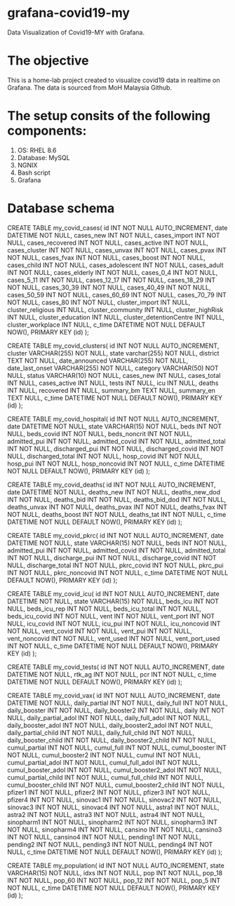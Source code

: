 # grafana-covid19-my
Data Visualization of Covid19-MY with Grafana.
# The objective
This is a home-lab project created to visualize covid19 data in realtime on Grafana. The data is sourced from MoH Malaysia Github.
# The setup consits of the following components:
1. OS: RHEL 8.6
2. Database: MySQL
3. NGNIX
4. Bash script
5. Grafana

# Database schema
CREATE TABLE my_covid_cases(
    id INT NOT NULL AUTO_INCREMENT,
    date DATETIME NOT NULL,
    cases_new INT NOT NULL,
    cases_import INT NOT NULL,
    cases_recovered INT NOT NULL,
    cases_active INT NOT NULL,
    cases_cluster INT NOT NULL,
    cases_unvax INT NOT NULL,
    cases_pvax INT NOT NULL,
    cases_fvax INT NOT NULL,
    cases_boost INT NOT NULL,
    cases_child INT NOT NULL,
    cases_adolescent INT NOT NULL,
    cases_adult INT NOT NULL,
    cases_elderly INT NOT NULL,
    cases_0_4 INT NOT NULL,
    cases_5_11 INT NOT NULL,
    cases_12_17 INT NOT NULL,
    cases_18_29 INT NOT NULL,
    cases_30_39 INT NOT NULL,
    cases_40_49 INT NOT NULL,
    cases_50_59 INT NOT NULL,
    cases_60_69 INT NOT NULL,
    cases_70_79 INT NOT NULL,
    cases_80 INT NOT NULL,
    cluster_import INT NULL,
    cluster_religious INT NULL,
    cluster_community INT NULL,
    cluster_highRisk INT NULL,
    cluster_education INT NULL,
    cluster_detentionCentre INT NULL,
    cluster_workplace INT NULL,
    c_time DATETIME NOT NULL DEFAULT NOW(),
    PRIMARY KEY (id)
);

CREATE TABLE my_covid_clusters(
    id INT NOT NULL AUTO_INCREMENT,
    cluster VARCHAR(255) NOT NULL,
    state varchar(255) NOT NULL,
    district TEXT NOT NULL,
    date_announced VARCHAR(255) NOT NULL,
    date_last_onset VARCHAR(255) NOT NULL,
    category VARCHAR(50) NOT NULL,
    status VARCHAR(10) NOT NULL,
    cases_new INT NULL,
    cases_total INT NULL,
    cases_active INT NULL,
    tests INT NULL,
    icu INT NULL,
    deaths INT NULL,
    recovered INT NULL,
    summary_bm TEXT NULL,
    summary_en TEXT NULL,
    c_time DATETIME NOT NULL DEFAULT NOW(),
    PRIMARY KEY (id)
);

CREATE TABLE my_covid_hospital(
    id INT NOT NULL AUTO_INCREMENT,
    date DATETIME NOT NULL,
    state VARCHAR(15) NOT NULL,
    beds INT NOT NULL,
    beds_covid INT NOT NULL,
    beds_noncrit INT NOT NULL,
    admitted_pui INT NOT NULL,
    admitted_covid INT NOT NULL,
    admitted_total INT NOT NULL,
    discharged_pui INT NOT NULL,
    discharged_covid INT NOT NULL,
    discharged_total INT NOT NULL,
    hosp_covid INT NOT NULL,
    hosp_pui INT NOT NULL,
    hosp_noncovid INT NOT NULL,
    c_time DATETIME NOT NULL DEFAULT NOW(),
    PRIMARY KEY (id)
);

CREATE TABLE my_covid_deaths(
    id INT NOT NULL AUTO_INCREMENT,
    date DATETIME NOT NULL,
    deaths_new INT NOT NULL,
    deaths_new_dod INT NOT NULL,
    deaths_bid INT NOT NULL,
    deaths_bid_dod INT NOT NULL,
    deaths_unvax INT NOT NULL,
    deaths_pvax INT NOT NULL,
    deaths_fvax INT NOT NULL,
    deaths_boost INT NOT NULL,
    deaths_tat INT NOT NULL,
    c_time DATETIME NOT NULL DEFAULT NOW(),
    PRIMARY KEY (id)
);

CREATE TABLE my_covid_pkrc(
    id INT NOT NULL AUTO_INCREMENT,
    date DATETIME NOT NULL,
    state VARCHAR(15) NOT NULL,
    beds INT NOT NULL,
    admitted_pui INT NOT NULL,
    admitted_covid INT NOT NULL,
    admitted_total INT NOT NULL,
    discharge_pui INT NOT NULL,
    discharge_covid INT NOT NULL,
    discharge_total INT NOT NULL,
    pkrc_covid INT NOT NULL,
    pkrc_pui INT NOT NULL,
    pkrc_noncovid INT NOT NULL,
    c_time DATETIME NOT NULL DEFAULT NOW(),
    PRIMARY KEY (id)
);

CREATE TABLE my_covid_icu(
    id INT NOT NULL AUTO_INCREMENT,
    date DATETIME NOT NULL,
    state VARCHAR(15) NOT NULL,
    beds_icu INT NOT NULL,
    beds_icu_rep INT NOT NULL,
    beds_icu_total INT NOT NULL,
    beds_icu_covid INT NOT NULL,
    vent INT NOT NULL,
    vent_port INT NOT NULL,
    icu_covid INT NOT NULL,
    icu_pui INT NOT NULL,
    icu_noncovid INT NOT NULL,
    vent_covid INT NOT NULL,
    vent_pui INT NOT NULL,
    vent_noncovid INT NOT NULL,
    vent_used INT NOT NULL,
    vent_port_used INT NOT NULL,
    c_time DATETIME NOT NULL DEFAULT NOW(),
    PRIMARY KEY (id)
);

CREATE TABLE my_covid_tests(
    id INT NOT NULL AUTO_INCREMENT,
    date DATETIME NOT NULL,
    rtk_ag INT NOT NULL,
    pcr INT NOT NULL,
    c_time DATETIME NOT NULL DEFAULT NOW(),
    PRIMARY KEY (id)
);

CREATE TABLE my_covid_vax(
    id INT NOT NULL AUTO_INCREMENT,
    date DATETIME NOT NULL,
    daily_partial INT NOT NULL,
    daily_full INT NOT NULL,
    daily_booster INT NOT NULL,
    daily_booster2 INT NOT NULL,
    daily INT NOT NULL,
    daily_partial_adol INT NOT NULL,
    daily_full_adol INT NOT NULL,
    daily_booster_adol INT NOT NULL,
    daily_booster2_adol INT NOT NULL,
    daily_partial_child INT NOT NULL,
    daily_full_child INT NOT NULL,
    daily_booster_child INT NOT NULL,
    daily_booster2_child INT NOT NULL,
    cumul_partial INT NOT NULL,
    cumul_full INT NOT NULL,
    cumul_booster INT NOT NULL,
    cumul_booster2 INT NOT NULL,
    cumul INT NOT NULL,
    cumul_partial_adol INT NOT NULL,
    cumul_full_adol INT NOT NULL,
    cumul_booster_adol INT NOT NULL,
    cumul_booster2_adol INT NOT NULL,
    cumul_partial_child INT NOT NULL,
    cumul_full_child INT NOT NULL,
    cumul_booster_child INT NOT NULL,
    cumul_booster2_child INT NOT NULL,
    pfizer1 INT NOT NULL,
    pfizer2 INT NOT NULL,
    pfizer3 INT NOT NULL,
    pfizer4 INT NOT NULL,
    sinovac1 INT NOT NULL,
    sinovac2 INT NOT NULL,
    sinovac3 INT NOT NULL,
    sinovac4 INT NOT NULL,
    astra1 INT NOT NULL,
    astra2 INT NOT NULL,
    astra3 INT NOT NULL,
    astra4 INT NOT NULL,
    sinopharm1 INT NOT NULL,
    sinopharm2 INT NOT NULL,
    sinopharm3 INT NOT NULL,
    sinopharm4 INT NOT NULL,
    cansino INT NOT NULL,
    cansino3 INT NOT NULL,
    cansino4 INT NOT NULL,
    pending1 INT NOT NULL,
    pending2 INT NOT NULL,
    pending3 INT NOT NULL,
    pending4 INT NOT NULL,
    c_time DATETIME NOT NULL DEFAULT NOW(),
    PRIMARY KEY (id)
);

CREATE TABLE my_population(
    id INT NOT NULL AUTO_INCREMENT,
    state VARCHAR(15) NOT NULL,
    idxs INT NOT NULL,
    pop INT NOT NULL,
    pop_18 INT NOT NULL,
    pop_60 INT NOT NULL,
    pop_12 INT NOT NULL,
    pop_5 INT NOT NULL,
    c_time DATETIME NOT NULL DEFAULT NOW(),
    PRIMARY KEY (id)
);
